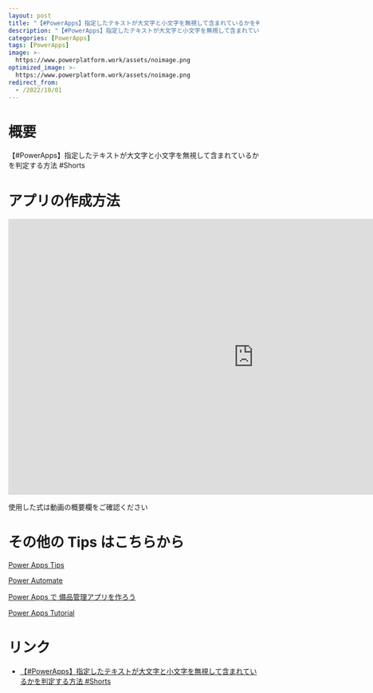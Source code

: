 ```yaml
---
layout: post
title: "【#PowerApps】指定したテキストが大文字と小文字を無視して含まれているかを判定する方法  #Shorts"
description: "【#PowerApps】指定したテキストが大文字と小文字を無視して含まれているかを判定する方法  #Shortsを動画で分かりやすく解説"
categories: [PowerApps]
tags: [PowerApps]
image: >-
  https://www.powerplatform.work/assets/noimage.png
optimized_image: >-
  https://www.powerplatform.work/assets/noimage.png
redirect_from:
  - /2022/10/01
---
```



#  概要

【#PowerApps】指定したテキストが大文字と小文字を無視して含まれているかを判定する方法  #Shorts


# アプリの作成方法

<iframe width="983" height="553" src="https://www.youtube.com/embed/gJeS3t2i9N4" title="YouTube video player" frameborder="0" allow="accelerometer; autoplay; clipboard-write; encrypted-media; gyroscope; picture-in-picture" allowfullscreen></iframe>


使用した式は動画の概要欄をご確認ください


# その他の Tips はこちらから

[Power Apps Tips](https://www.youtube.com/watch?v=VrAQf3JQ7yM&list=PLVhFi1fb3DqakSLVMn22DDcySXh9jtzi- )


[Power Automate](https://www.youtube.com/watch?v=-YnJYT0ASEM&list=PLVhFi1fb3Dqbzic6GieqnLFgD3aTj-eHA)


[Power Apps で 備品管理アプリを作ろう](https://www.youtube.com/playlist?list=PLVhFi1fb3DqZM3HKb8Hea6XEL96990Fyn)


[Power Apps Tutorial](https://www.youtube.com/playlist?list=PLVhFi1fb3DqalxpL974VvAJvV4iWoSbe_)


# リンク


- [【#PowerApps】指定したテキストが大文字と小文字を無視して含まれているかを判定する方法  #Shorts](https://www.youtube.com/watch?v=gJeS3t2i9N4)


